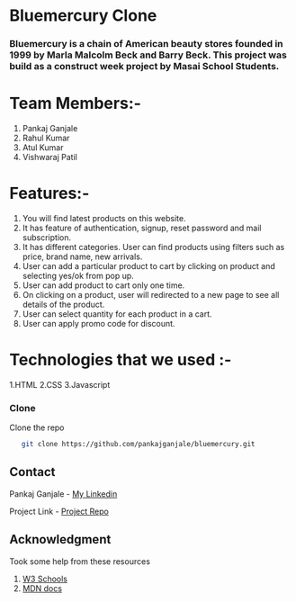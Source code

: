 # Bluemercury Clone

### Bluemercury is a chain of American beauty stores founded in 1999 by Marla Malcolm Beck and Barry Beck. This project was build as a construct week project by Masai School Students.

# Team Members:-
1. Pankaj Ganjale
2. Rahul Kumar
3. Atul Kumar
4. Vishwaraj Patil

# Features:-
1. You will find latest products on this website.
2. It has feature of authentication, signup, reset password and mail subscription.
3. It has different categories. User can find products using filters such as price, brand name, new arrivals.
4. User can add a particular product to cart by clicking on product and selecting yes/ok from pop up.
5. User can add product to cart only one time.
6. On clicking on a product, user will redirected to a new page to see all details of the product.
7. User can select quantity for each product in a cart.
8. User can apply promo code for discount.

# Technologies that we used :-
1.HTML
2.CSS
3.Javascript


### Clone

Clone the repo
```sh
   git clone https://github.com/pankajganjale/bluemercury.git
   ```
   
## Contact

Pankaj Ganjale - [My Linkedin](https://linkedin.com/in/pankajganjale)

Project Link - [Project Repo](https://github.com/pankajganjale/bluemercury.git)

## Acknowledgment
Took some help from these resources 
1) [W3 Schools](https://www.w3schools.com)
2) [MDN docs](https://developer.mozilla.org/en-US/)

